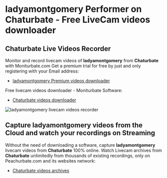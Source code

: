 # ladyamontgomery Performer on Chaturbate - Free LiveCam videos downloader

## Chaturbate Live Videos Recorder

Monitor and record livecam videos of **ladyamontgomery** from **Chaturbate** with Moniturbate.com
Get a premium trial for free by just and only registering with your Email address:
* [ladyamontgomery Premium videos downloader](https://moniturbate.com/request-demo-licence-key.html)

Free livecam videos downloader - Moniturbate Software:
* [Chaturbate videos downloader](https://moniturbate.com/moniturbate-download-software.html)

![ladyamontgomery livecam videos recorder](https://peachurnet.com/templates/moniturbate-software.png)


## Capture ladyamontgomery videos from the Cloud and watch your recordings on Streaming

Without the need of downloading a software, capture **ladyamontgomery** livecam videos from **Chaturbate** 100% online.
Watch Livecam archives from **Chaturbate** unlimitedly from thousands of existing recordings, only on Peachurbate.com and its websites network:
* [Chaturbate videos archives](https://peachurnet.com/)